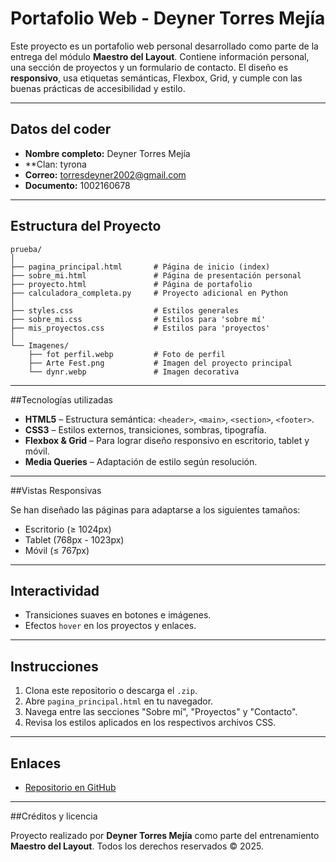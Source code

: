 # Portafolio Web - Deyner Torres Mejía

Este proyecto es un portafolio web personal desarrollado como parte de la entrega del módulo **Maestro del Layout**. Contiene información personal, una sección de proyectos y un formulario de contacto. El diseño es **responsivo**, usa etiquetas semánticas, Flexbox, Grid, y cumple con las buenas prácticas de accesibilidad y estilo.

---

## Datos del coder

- **Nombre completo:** Deyner Torres Mejía  
- **Clan: tyrona
- **Correo:** torresdeyner2002@gmail.com  
- **Documento:** 1002160678  

---

## Estructura del Proyecto

```
prueba/
│
├── pagina_principal.html       # Página de inicio (index)
├── sobre_mi.html               # Página de presentación personal
├── proyecto.html               # Página de portafolio
├── calculadora_completa.py     # Proyecto adicional en Python
│
├── styles.css                  # Estilos generales
├── sobre_mi.css                # Estilos para 'sobre mí'
├── mis_proyectos.css           # Estilos para 'proyectos'
│
└── Imagenes/
    ├── fot perfil.webp         # Foto de perfil
    ├── Arte Fest.png           # Imagen del proyecto principal
    └── dynr.webp               # Imagen decorativa
```

---

##Tecnologías utilizadas

- **HTML5** – Estructura semántica: `<header>`, `<main>`, `<section>`, `<footer>`.
- **CSS3** – Estilos externos, transiciones, sombras, tipografía.
- **Flexbox & Grid** – Para lograr diseño responsivo en escritorio, tablet y móvil.
- **Media Queries** – Adaptación de estilo según resolución.

---

##Vistas Responsivas

Se han diseñado las páginas para adaptarse a los siguientes tamaños:

- Escritorio (≥ 1024px)
- Tablet (768px - 1023px)
- Móvil (≤ 767px)

---

## Interactividad

- Transiciones suaves en botones e imágenes.
- Efectos `hover` en los proyectos y enlaces.

---

## Instrucciones

1. Clona este repositorio o descarga el `.zip`.
2. Abre `pagina_principal.html` en tu navegador.
3. Navega entre las secciones "Sobre mí", "Proyectos" y "Contacto".
4. Revisa los estilos aplicados en los respectivos archivos CSS.

---

## Enlaces

- [Repositorio en GitHub](https://github.com/DYNR23/prueba-de-desempe-o.git) 

---

##Créditos y licencia

Proyecto realizado por **Deyner Torres Mejía** como parte del entrenamiento **Maestro del Layout**. Todos los derechos reservados © 2025.

